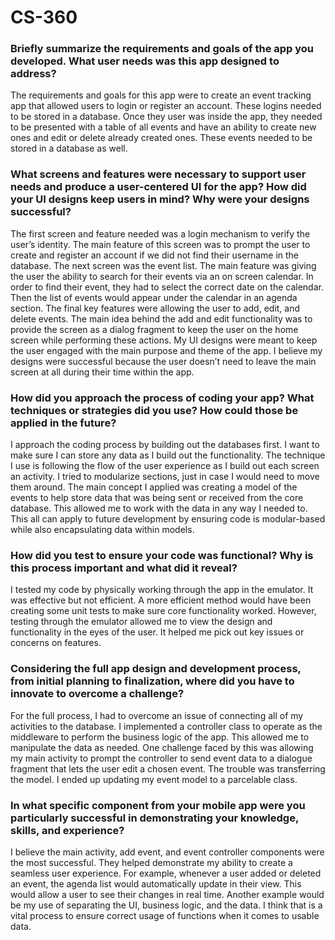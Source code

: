 # CS-360

### Briefly summarize the requirements and goals of the app you developed. What user needs was this app designed to address?
The requirements and goals for this app were to create an event tracking app that allowed users to login or register an account. These logins needed to be stored in a database. Once they user was inside the app, they needed to be presented with a table of all events and have an ability to create new ones and edit or delete already created ones. These events needed to be stored in a database as well.


### What screens and features were necessary to support user needs and produce a user-centered UI for the app? How did your UI designs keep users in mind? Why were your designs successful?
The first screen and feature needed was a login mechanism to verify the user’s identity. The main feature of this screen was to prompt the user to create and register an account if we did not find their username in the database. The next screen was the event list. The main feature was giving the user the ability to search for their events via an on screen calendar. In order to find their event, they had to select the correct date on the calendar. Then the list of events would appear under the calendar in an agenda section. The final key features were allowing the user to add, edit, and delete events. The main idea behind the add and edit functionality was to provide the screen as a dialog fragment to keep the user on the home screen while performing these actions. My UI designs were meant to keep the user engaged with the main purpose and theme of the app. I believe my designs were successful because the user doesn’t need to leave the main screen at all during their time within the app.


### How did you approach the process of coding your app? What techniques or strategies did you use? How could those be applied in the future?
I approach the coding process by building out the databases first. I want to make sure I can store any data as I build out the functionality. The technique I use is following the flow of the user experience as I build out each screen an activity. I tried to modularize sections, just in case I would need to move them around. The main concept I applied was creating a model of the events to help store data that was being sent or received from the core database. This allowed me to work with the data in any way I needed to. This all can apply to future development by ensuring code is modular-based while also encapsulating data within models.


### How did you test to ensure your code was functional? Why is this process important and what did it reveal?
I tested my code by physically working through the app in the emulator. It was effective but not efficient. A more efficient method would have been creating some unit tests to make sure core functionality worked. However, testing through the emulator allowed me to view the design and functionality in the eyes of the user. It helped me pick out key issues or concerns on features. 


### Considering the full app design and development process, from initial planning to finalization, where did you have to innovate to overcome a challenge?
For the full process, I had to overcome an issue of connecting all of my activities to the database. I implemented a controller class to operate as the middleware to perform the business logic of the app. This allowed me to manipulate the data as needed. One challenge faced by this was allowing my main activity to prompt the controller to send event data to a dialogue fragment that lets the user edit a chosen event. The trouble was transferring the model. I ended up updating my event model to a parcelable class.


### In what specific component from your mobile app were you particularly successful in demonstrating your knowledge, skills, and experience?
I believe the main activity, add event, and event controller components were the most successful. They helped demonstrate my ability to create a seamless user experience. For example, whenever a user added or deleted an event, the agenda list would automatically update in their view. This would allow a user to see their changes in real time. Another example would be my use of separating the UI, business logic, and the data. I think that is a vital process to ensure correct usage of functions when it comes to usable data.

